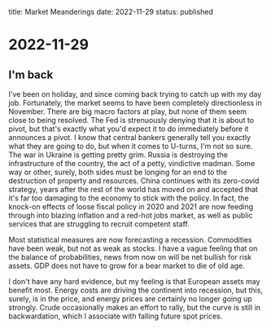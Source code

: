 title: Market Meanderings
date: 2022-11-29
status: published

# 2022-11-29
## I'm back
I've been on holiday, and since coming back trying to catch up with my day job.
Fortunately, the market seems to have been completely directionless in November.
There are big macro factors at play, but none of them seem close to being resolved.
The Fed is strenuously denying that it is about to pivot, but that's exactly what you'd expect it to do immediately before it announces a pivot.
I know that central bankers generally tell you exactly what they are going to do, but when it comes to U-turns, I'm not so sure.
The war in Ukraine is getting pretty grim. Russia is destroying the infrastructure of the country, the act of a petty, vindictive madman. 
Some way or other, surely, both sides must be longing for an end to the destruction of property and resources. 
China continues with its zero-covid strategy, years after the rest of the world has moved on and accepted that it's far too damaging to the economy to stick with the policy.
In fact, the knock-on effects of loose fiscal policy in 2020 and 2021 are now feeding through into blazing inflation and a red-hot jobs market, as well as public services that are struggling to recruit competent staff.

Most statistical measures are now forecasting a recession. 
Commodities have been weak, but not as weak as stocks.
I have a vague feeling that on the balance of probabilities, news from now on will be net bullish for risk assets. 
GDP does not have to grow for a bear market to die of old age. 

I don't have any hard evidence, but my feeling is that European assets may benefit most.
Energy costs are driving the continent into recession, but this, surely, is in the price, and energy prices are certainly no longer going up strongly. Crude occasionally makes an effort to rally, but the curve is still in backwardation, which I associate with falling future spot prices.
